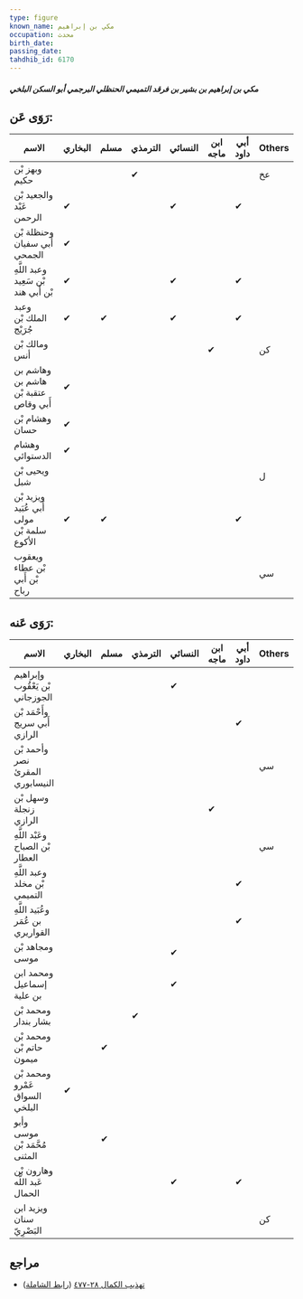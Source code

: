 ```yaml
---
type: figure
known_name: مكي بن إبراهيم
occupation: محدث
birth_date:
passing_date:
tahdhib_id: 6170
---
```

##### مكي بن إبراهيم بن بشير بن فرقد التميمي الحنظلي البرجمي أبو السكن البلخي

## رَوَى عَن:
| الاسم                                      | البخاري | مسلم | الترمذي | النسائي | ابن ماجه | أبي داود | Others |
| ------------------------------------------ | ------- | ---- | ------- | ------- | -------- | -------- | ------ |
| وبهز بْن حكيم                              |         |      | ✔       |         |          |          | عخ     |
| والجعيد بْن عَبْد الرحمن                   | ✔       |      |         | ✔       |          | ✔        |        |
| وحنظلة بْن أَبي سفيان الجمحي               | ✔       |      |         |         |          |          |        |
| وعبد اللَّهِ بْن سَعِيد بْن أَبي هند       | ✔       |      |         | ✔       |          | ✔        |        |
| وعبد الملك بْن جُرَيْج                     | ✔       | ✔    |         | ✔       |          | ✔        |        |
| ومالك بْن أنس                              |         |      |         |         | ✔        |          | كن     |
| وهاشم بن هاشم بن عتقبة بْن أَبي وقاص       | ✔       |      |         |         |          |          |        |
| وهشام بْن حسان                             | ✔       |      |         |         |          |          |        |
| وهشام الدستوائي                            | ✔       |      |         |         |          |          |        |
| ويحيى بْن شبل                              |         |      |         |         |          |          | ل      |
| ويزيد بْن أَبي عُبَيد مولى سلمة بْن الأكوع | ✔       | ✔    |         |         |          | ✔        |        |
| ويعقوب بْن عطاء بْن أَبي رباح              |         |      |         |         |          |          | سي     |
## رَوَى عَنه:
| الاسم                              | البخاري | مسلم | الترمذي | النسائي | ابن ماجه | أبي داود | Others |
| ---------------------------------- | ------- | ---- | ------- | ------- | -------- | -------- | ------ |
| وإبراهيم بْن يَعْقُوب الجوزجاني    |         |      |         | ✔       |          |          |        |
| وأَحْمَد بْن أَبي سريج الرازي      |         |      |         |         |          | ✔        |        |
| وأحمد بْن نصر المقرئ النيسابوري    |         |      |         |         |          |          | سي     |
| وسهل بْن زنجلة الرازي              |         |      |         |         | ✔        |          |        |
| وعَبْد اللَّهِ بْن الصباح العطار   |         |      |         |         |          |          | سي     |
| وعبد اللَّهِ بْن مخلد التميمي      |         |      |         |         |          | ✔        |        |
| وعُبَيد اللَّهِ بن عُمَر القواريري |         |      |         |         |          | ✔        |        |
| ومجاهد بْن موسى                    |         |      |         | ✔       |          |          |        |
| ومحمد ابن إسماعيل بن علية          |         |      |         | ✔       |          |          |        |
| ومحمد بْن بشار بندار               |         |      | ✔       |         |          |          |        |
| ومحمد بْن حاتم بْن ميمون           |         | ✔    |         |         |          |          |        |
| ومحمد بْن عَمْرو السواق البلخي     | ✔       |      |         |         |          |          |        |
| وأبو موسى مُحَّمَد بْن المثنى      |         | ✔    |         |         |          |          |        |
| وهارون بْن عَبد اللَّه الحمال      |         |      |         | ✔       |          | ✔        |        |
| ويزيد ابن سنان البَصْرِيّ          |         |      |         |         |          |          | كن     |
## مراجع
- [تهذيب الكمال ٢٨-٤٧٧](obsidian://open?vault=Tahdhib-al-Kamal&file=Figures/٦١٧٠-مكي%20بن%20إبراهيم%20بن%20بشير%20بن%20فرقد%20التميمي%20الحنظلي%20البرجمي%20أبو%20السكن%20البلخي) ([رابط الشاملة](https://shamela.ws/book/3722/15452))